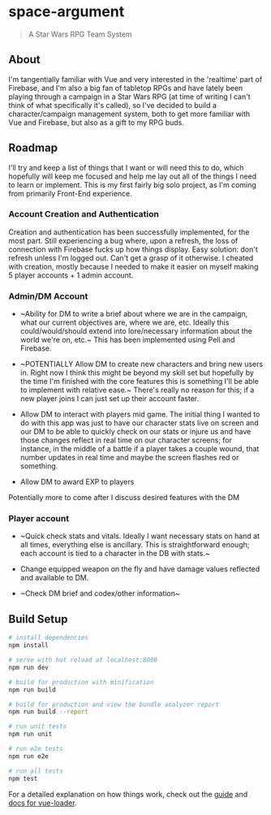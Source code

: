 # space-argument

> A Star Wars RPG Team System

## About

I'm tangentially familiar with Vue and very interested in the 'realtime' part of Firebase, and I'm also a big fan of tabletop RPGs and have lately been playing through a campaign in a Star Wars RPG (at time of writing I can't think of what specifically it's called), so I've decided to build a character/campaign management system, both to get more familiar with Vue and Firebase, but also as a gift to my RPG buds.

## Roadmap

I'll try and keep a list of things that I want or will need this to do, which hopefully will keep me focused and help me lay out all of the things I need to learn or implement. This is my first fairly big solo project, as I'm coming from primarily Front-End experience.

### Account Creation and Authentication

Creation and authentication has been successfully implemented, for the most part. Still experiencing a bug where, upon a refresh, the loss of connection with Firebase fucks up how things display. Easy solution: don't refresh unless I'm logged out. Can't get a grasp of it otherwise. I cheated with creation, mostly because I needed to make it easier on myself making 5 player accounts + 1 admin account.

### Admin/DM Account

* ~Ability for DM to write a brief about where we are in the campaign, what our current objectives are, where we are, etc. Ideally this could/would/should extend into lore/necessary information about the world we're on, etc.~ This has been implemented using Pell and Firebase.

* ~POTENTIALLY Allow DM to create new characters and bring new users in. Right now I think this might be beyond my skill set but hopefully by the time I'm finished with the core features this is something I'll be able to implement with relative ease.~ There's really no reason for this; if a new player joins I can just set up their account faster.

* Allow DM to interact with players mid game. The initial thing I wanted to do with this app was just to have our character stats live on screen and our DM to be able to quickly check on our stats or injure us and have those changes reflect in real time on our character screens; for instance, in the middle of a battle if a player takes a couple wound, that number updates in real time and maybe the screen flashes red or something.

* Allow DM to award EXP to players

Potentially more to come after I discuss desired features with the DM

### Player account

* ~Quick check stats and vitals. Ideally I want necessary stats on hand at all times, everything else is ancillary. This is straightforward enough; each account is tied to a character in the DB with stats.~

* Change equipped weapon on the fly and have damage values reflected and available to DM.

* ~Check DM brief and codex/other information~

## Build Setup

``` bash
# install dependencies
npm install

# serve with hot reload at localhost:8080
npm run dev

# build for production with minification
npm run build

# build for production and view the bundle analyzer report
npm run build --report

# run unit tests
npm run unit

# run e2e tests
npm run e2e

# run all tests
npm test
```

For a detailed explanation on how things work, check out the [guide](http://vuejs-templates.github.io/webpack/) and [docs for vue-loader](http://vuejs.github.io/vue-loader).
